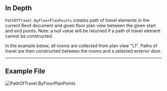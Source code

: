## In Depth
`PathOfTravel.ByFloorPlanPoints` creates path of travel elements in the current Revit document and given floor plan view between the given start and end points. Note: a null value will be returned if a path of travel element cannot be constructed.

In the example below, all rooms are collected from plan view "L1". Paths of travel are then constructed between the rooms and a selected exterior door.
___
## Example File

![PathOfTravel.ByFloorPlanPoints](./Revit.Elements.PathOfTravel.ByFloorPlanPoints_img.jpg)